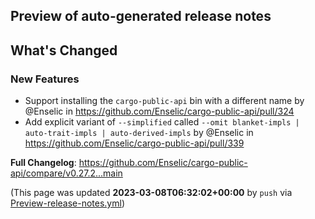## Preview of auto-generated release notes
<!-- Release notes generated using configuration in .github/release.yml at main -->

## What's Changed
### New Features
* Support installing the `cargo-public-api` bin with a different name by @Enselic in https://github.com/Enselic/cargo-public-api/pull/324
* Add explicit variant of `--simplified` called `--omit blanket-impls | auto-trait-impls | auto-derived-impls` by @Enselic in https://github.com/Enselic/cargo-public-api/pull/339


**Full Changelog**: https://github.com/Enselic/cargo-public-api/compare/v0.27.2...main


(This page was updated **2023-03-08T06:32:02+00:00** by `push` via [Preview-release-notes.yml](https://github.com/Enselic/cargo-public-api/actions/runs/4361780058))
